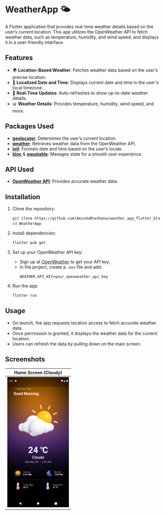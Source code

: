 # WeatherApp 🌤️

A Flutter application that provides real-time weather details based on the user’s current location. This app utilizes the OpenWeather API to fetch weather data, such as temperature, humidity, and wind speed, and displays it in a user-friendly interface.

## Features

- 🌍 **Location-Based Weather**: Fetches weather data based on the user’s precise location.
- 📆 **Localized Date and Time**: Displays current date and time in the user's local timezone.
- 🔄 **Real-Time Updates**: Auto-refreshes to show up-to-date weather details.
- 📊 **Weather Details**: Provides temperature, humidity, wind speed, and more.

## Packages Used

- **[geolocator](https://pub.dev/packages/geolocator)**: Determines the user’s current location.
- **[weather](https://pub.dev/packages/weather)**: Retrieves weather data from the OpenWeather API.
- **[intl](https://pub.dev/packages/intl)**: Formats date and time based on the user’s locale.
- **[bloc](https://pub.dev/packages/bloc)** & **[equatable](https://pub.dev/packages/equatable)**: Manages state for a smooth user experience.

## API Used

- **[OpenWeather API](https://openweathermap.org/api)**: Provides accurate weather data. 

## Installation

1. Clone the repository:
    ```bash
    git clone https://github.com/AminduBhashana/weather_app_flutter_bloc.git
    cd WeatherApp
    ```

2. Install dependencies:
    ```bash
    flutter pub get
    ```

3. Set up your OpenWeather API key:
   - Sign up at [OpenWeather](https://home.openweathermap.org/users/sign_up) to get your API key.
   - In the project, create a `.env` file and add:
     ```plaintext
     WEATHER_API_KEY=your_openweather_api_key
     ```

4. Run the app:
    ```bash
    flutter run
    ```

## Usage

- On launch, the app requests location access to fetch accurate weather data.
- Once permission is granted, it displays the weather data for the current location.
- Users can refresh the data by pulling down on the main screen.

## Screenshots

| Home Screen (Cloudy) |
|---------------------|
| <img src="Screenshots/ss.png" alt="Screenshot1" width="200"/> |


